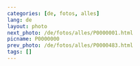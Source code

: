 ```yaml
---
categories: [de, fotos, alles]
lang: de
layout: photo
next_photo: /de/fotos/alles/P0000001.html
picname: P0000000
prev_photo: /de/fotos/alles/P0000483.html
tags: []
---
```

